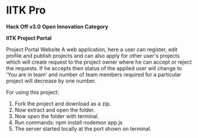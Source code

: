 # IITK Pro
**Hack Off v3.0**
**Open Innovation Category**

**IITK Project Portal**

Project Portal Website
A web application, here a user can register, edit profile and publish projects and can also apply for other user's projects which will create request to the project owner where he can accept or reject the requests. If he accepts then status of the applied user will change to 'You are in team' and number of team members required for a particular project will decrease by one number.

For using this project:

1. Fork the project and download as a zip.
2. Now extract and open the folder.
3. Now open the folder with terminal.
4. Run commands: npm install nodemon app.js
5. The server started locally at the port shown on terminal.


